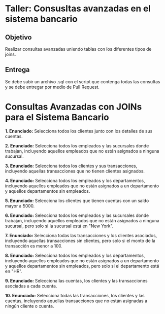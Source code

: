 # Taller: Consusltas avanzadas en el sistema bancario
## Objetivo

Realizar consultas avanzadas uniendo tablas con los diferentes tipos de joins.

## Entrega

Se debe subir un archivo .sql con el script que contenga todas las consultas y se debe entregar por medio de Pull Request.

# Consultas Avanzadas con JOINs para el Sistema Bancario

**1. Enunciado:** Selecciona todos los clientes junto con los detalles de sus cuentas.

**2. Enunciado:** Selecciona todos los empleados y las sucursales donde trabajan, incluyendo aquellos empleados que no están asignados a ninguna sucursal.

**3. Enunciado:** Selecciona todos los clientes y sus transacciones, incluyendo aquellas transacciones que no tienen clientes asignados.

**4. Enunciado:** Selecciona todos los empleados y los departamentos, incluyendo aquellos empleados que no están asignados a un departamento y aquellos departamentos sin empleados.

**5. Enunciado:** Selecciona los clientes que tienen cuentas con un saldo mayor a 5000.

**6. Enunciado:** Selecciona todos los empleados y las sucursales donde trabajan, incluyendo aquellos empleados que no están asignados a ninguna sucursal, pero solo si la sucursal está en "New York".

**7. Enunciado:** Selecciona todas las transacciones y los clientes asociados, incluyendo aquellas transacciones sin clientes, pero solo si el monto de la transacción es menor a 100.

**8. Enunciado:** Selecciona todos los empleados y los departamentos, incluyendo aquellos empleados que no están asignados a un departamento y aquellos departamentos sin empleados, pero solo si el departamento está en "HR".

**9. Enunciado:** Selecciona las cuentas, los clientes y las transacciones asociadas a cada cuenta.

**10. Enunciado:** Selecciona todas las transacciones, los clientes y las cuentas, incluyendo aquellas transacciones que no están asignadas a ningún cliente o cuenta.
